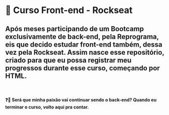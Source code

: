 # 🚀 Curso Front-end - Rockseat

## Após meses participando de um Bootcamp exclusivamente de back-end, pela Reprograma, eis que decido estudar front-end também, dessa vez pela Rockseat. Assim nasce esse repositório, criado para que eu possa registrar meu progressos durante esse curso, começando por HTML.
<br>

#### ❓💭 Será que minha paixão vai continuar sendo o back-end? Quando eu terminar o curso, volto aqui pra contar.